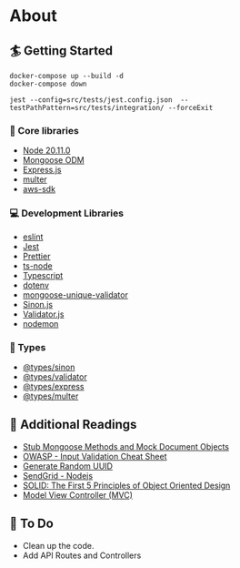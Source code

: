 # About

## 🏄 Getting Started

```
docker-compose up --build -d
docker-compose down
```

```
jest --config=src/tests/jest.config.json  --testPathPattern=src/tests/integration/ --forceExit
```

### 🔧 Core libraries

- [Node 20.11.0](https://nodejs.org/en)
- [Mongoose ODM](https://mongoosejs.com)
- [Express.js](https://expressjs.com)
- [multer](https://github.com/expressjs/multer)
- [aws-sdk](https://www.npmjs.com/package/aws-sdk)

### 💻 Development Libraries

- [eslint](https://eslint.org/)
- [Jest](https://jestjs.io)
- [Prettier](https://prettier.io/)
- [ts-node](https://www.npmjs.com/package/ts-node)
- [Typescript](https://www.typescriptlang.org/)
- [dotenv](https://www.npmjs.com/package/dotenv)
- [mongoose-unique-validator](https://www.npmjs.com/package/mongoose-unique-validator)
- [Sinon.js](https://www.npmjs.com/package/sinon)
- [Validator.js](https://github.com/mikeerickson/validatorjs)
- [nodemon](https://nodemon.io)

### 📛 Types

- [@types/sinon](https://www.npmjs.com/package/@types/sinon)
- [@types/validator](https://www.npmjs.com/package/@types/validator)
- [@types/express](https://www.npmjs.com/package/@types/express)
- [@types/multer](https://www.npmjs.com/package/@types/multer)

## 📑 Additional Readings
- [Stub Mongoose Methods and Mock Document Objects](https://getsimple.works/how-to-stub-mongoose-methods-and-mock-document-objects)
- [OWASP - Input Validation Cheat Sheet](https://cheatsheetseries.owasp.org/cheatsheets/Input_Validation_Cheat_Sheet.html#email-address-validation)
- [Generate Random UUID](https://developer.mozilla.org/en-US/docs/Web/API/Crypto/randomUUID)
- [SendGrid - Nodejs](https://docs.sendgrid.com/for-developers/sending-email/quickstart-nodejs)
- [SOLID: The First 5 Principles of Object Oriented Design](https://www.digitalocean.com/community/conceptual-articles/s-o-l-i-d-the-first-five-principles-of-object-oriented-design#liskov-substitution-principle)
- [Model View Controller (MVC)](https://medium.com/@maheshmaddi92/6-1-model-view-controller-mvc-52e7112d5fae)

## 🚧 To Do
- Clean up the code.
- Add API Routes and Controllers
